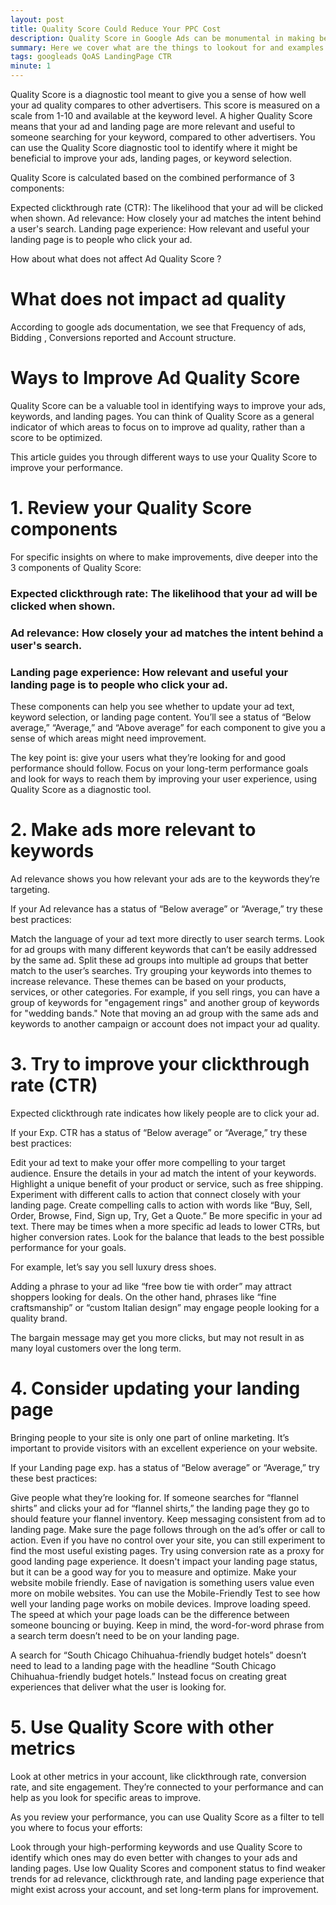 ```yaml
---
layout: post
title: Quality Score Could Reduce Your PPC Cost
description: Quality Score in Google Ads can be monumental in making better experience on google ads. 
summary: Here we cover what are the things to lookout for and examples to use in order to improve Ad Quality
tags: googleads QoAS LandingPage CTR
minute: 1
---
```


Quality Score is a diagnostic tool meant to give you a sense of how well your ad quality compares to other advertisers. This score is measured on a scale from 1-10 and available at the keyword level. A higher Quality Score means that your ad and landing page are more relevant and useful to someone searching for your keyword, compared to other advertisers. You can use the Quality Score diagnostic tool to identify where it might be beneficial to improve your ads, landing pages, or keyword selection.



Quality Score is calculated based on the combined performance of 3 components:

Expected clickthrough rate (CTR): The likelihood that your ad will be clicked when shown.
Ad relevance: How closely your ad matches the intent behind a user's search.
Landing page experience: How relevant and useful your landing page is to people who click your ad.


How about what does not affect Ad Quality Score ?

# What does not impact ad quality

According to google ads documentation, we see that Frequency of ads, Bidding , Conversions reported and Account structure.


# Ways to Improve Ad Quality Score

Quality Score can be a valuable tool in identifying ways to improve your ads, keywords, and landing pages. You can think of Quality Score as a general indicator of which areas to focus on to improve ad quality, rather than a score to be optimized.

This article guides you through different ways to use your Quality Score to improve your performance.

# 1. Review your Quality Score components
For specific insights on where to make improvements, dive deeper into the 3 components of Quality Score:

### Expected clickthrough rate: The likelihood that your ad will be clicked when shown.
### Ad relevance: How closely your ad matches the intent behind a user's search.
### Landing page experience: How relevant and useful your landing page is to people who click your ad.

These components can help you see whether to update your ad text, keyword selection, or landing page content. You’ll see a status of “Below average,” “Average,” and “Above average” for each component to give you a sense of which areas might need improvement. 

The key point is: give your users what they’re looking for and good performance should follow. Focus on your long-term performance goals and look for ways to reach them by improving your user experience, using Quality Score as a diagnostic tool. 

# 2. Make ads more relevant to keywords
Ad relevance shows you how relevant your ads are to the keywords they’re targeting. 

If your Ad relevance has a status of “Below average” or “Average,” try these best practices:

Match the language of your ad text more directly to user search terms.
Look for ad groups with many different keywords that can’t be easily addressed by the same ad. Split these ad groups into multiple ad groups that better match to the user’s searches.
Try grouping your keywords into themes to increase relevance. These themes can be based on your products, services, or other categories. For example, if you sell rings, you can have a group of keywords for "engagement rings" and another group of keywords for "wedding bands."
Note that moving an ad group with the same ads and keywords to another campaign or account does not impact your ad quality. 

# 3. Try to improve your clickthrough rate (CTR)
Expected clickthrough rate indicates how likely people are to click your ad. 

If your Exp. CTR has a status of “Below average” or “Average,” try these best practices:

Edit your ad text to make your offer more compelling to your target audience.
Ensure the details in your ad match the intent of your keywords.
Highlight a unique benefit of your product or service, such as free shipping.
Experiment with different calls to action that connect closely with your landing page.
Create compelling calls to action with words like “Buy, Sell, Order, Browse, Find, Sign up, Try, Get a Quote.”
Be more specific in your ad text.
There may be times when a more specific ad leads to lower CTRs, but higher conversion rates. Look for the balance that leads to the best possible performance for your goals.

For example, let’s say you sell luxury dress shoes. 

Adding a phrase to your ad like “free bow tie with order” may attract shoppers looking for deals. On the other hand, phrases like “fine craftsmanship” or “custom Italian design” may engage people looking for a quality brand. 

The bargain message may get you more clicks, but may not result in as many loyal customers over the long term.

# 4. Consider updating your landing page
Bringing people to your site is only one part of online marketing. It’s important to provide visitors with an excellent experience on your website.

If your Landing page exp. has a status of “Below average” or “Average,” try these best practices:

Give people what they’re looking for. If someone searches for “flannel shirts” and clicks your ad for “flannel shirts,” the landing page they go to should feature your flannel inventory.
Keep messaging consistent from ad to landing page. Make sure the page follows through on the ad’s offer or call to action. Even if you have no control over your site, you can still experiment to find the most useful existing pages.
Try using conversion rate as a proxy for good landing page experience. It doesn't impact your landing page status, but it can be a good way for you to measure and optimize.
Make your website mobile friendly. Ease of navigation is something users value even more on mobile websites. You can use the Mobile-Friendly Test to see how well your landing page works on mobile devices. 
Improve loading speed. The speed at which your page loads can be the difference between someone bouncing or buying.
Keep in mind, the word-for-word phrase from a search term doesn’t need to be on your landing page. 

A search for “South Chicago Chihuahua-friendly budget hotels” doesn’t need to lead to a landing page with the headline “South Chicago Chihuahua-friendly budget hotels.” Instead focus on creating great experiences that deliver what the user is looking for.

# 5. Use Quality Score with other metrics
Look at other metrics in your account, like clickthrough rate, conversion rate, and site engagement. They’re connected to your performance and can help as you look for specific areas to improve.

As you review your performance, you can use Quality Score as a filter to tell you where to focus your efforts:

Look through your high-performing keywords and use Quality Score to identify which ones may do even better with changes to your ads and landing pages.
Use low Quality Scores and component status to find weaker trends for ad relevance, clickthrough rate, and landing page experience that might exist across your account, and set long-term plans for improvement.
